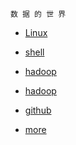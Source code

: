 `
                                                                          数 据 的 世 界
`
* [Linux](https://lixiaoxiaolove.github.io/Lixiaoxiao/boke/linuxIndex) 
* [shell](https://lixiaoxiaolove.github.io/Lixiaoxiao/boke/shellIndex)
* [hadoop](https://lixiaoxiaolove.github.io/Lixiaoxiao/boke/hadoopIndex)
* [hadoop](https://lixiaoxiaolove.github.io/Lixiaoxiao/boke/fileIndex)
* [github](https://lixiaoxiaolove.github.io/Lixiaoxiao/boke/github_build.md)











* [more](https://lixiaoxiaolove.github.io/Lixiaoxiao/boke/more)